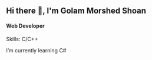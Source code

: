 ## Hi there 👋, I'm Golam Morshed Shoan
#### Web Developer

Skills: C/C++

I’m currently learning C#





